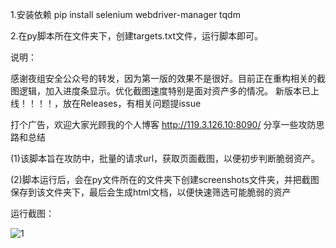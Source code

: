 1.安装依赖  pip install selenium webdriver-manager tqdm

2.在py脚本所在文件夹下，创建targets.txt文件，运行脚本即可。

说明：

感谢夜组安全公众号的转发，因为第一版的效果不是很好。目前正在重构相关的截图逻辑，加入进度条显示。优化截图速度特别是面对资产多的情况。
新版本已上线！！！！，放在Releases，有相关问题提issue

打个广告，欢迎大家光顾我的个人博客   http://119.3.126.10:8090/    分享一些攻防思路和总结

(1)该脚本旨在攻防中，批量的请求url，获取页面截图，以便初步判断脆弱资产。

(2)脚本运行后，会在py文件所在的文件夹下创建screenshots文件夹，并把截图保存到该文件夹下，最后会生成html文档，以便快速筛选可能脆弱的资产

运行截图：



![1](https://github.com/user-attachments/assets/419e83ef-cc3f-49ec-97ec-f384ff5d01d8)
